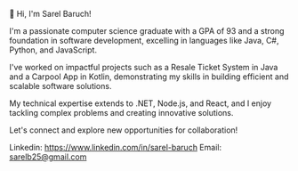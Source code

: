 👋 Hi, I'm Sarel Baruch!

I'm a passionate computer science graduate with a GPA of 93 and a strong foundation in software development, excelling in languages like Java, C#, Python, and JavaScript.   

I've worked on impactful projects such as a Resale Ticket System in Java and a Carpool App in Kotlin, demonstrating my skills in building efficient and scalable software solutions.  

My technical expertise extends to .NET, Node.js, and React, and I enjoy tackling complex problems and creating innovative solutions. 

Let's connect and explore new opportunities for collaboration!

Linkedin: https://www.linkedin.com/in/sarel-baruch
Email: sarelb25@gmail.com
